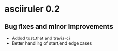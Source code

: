 # asciiruler 0.2

## Bug fixes and minor improvements
* Added test_that and travis-ci
* Better handling of start/end edge cases
